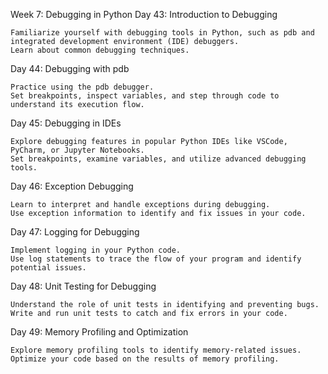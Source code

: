 Week 7: Debugging in Python
Day 43: Introduction to Debugging

    Familiarize yourself with debugging tools in Python, such as pdb and integrated development environment (IDE) debuggers.
    Learn about common debugging techniques.

Day 44: Debugging with pdb

    Practice using the pdb debugger.
    Set breakpoints, inspect variables, and step through code to understand its execution flow.

Day 45: Debugging in IDEs

    Explore debugging features in popular Python IDEs like VSCode, PyCharm, or Jupyter Notebooks.
    Set breakpoints, examine variables, and utilize advanced debugging tools.

Day 46: Exception Debugging

    Learn to interpret and handle exceptions during debugging.
    Use exception information to identify and fix issues in your code.

Day 47: Logging for Debugging

    Implement logging in your Python code.
    Use log statements to trace the flow of your program and identify potential issues.

Day 48: Unit Testing for Debugging

    Understand the role of unit tests in identifying and preventing bugs.
    Write and run unit tests to catch and fix errors in your code.

Day 49: Memory Profiling and Optimization

    Explore memory profiling tools to identify memory-related issues.
    Optimize your code based on the results of memory profiling.